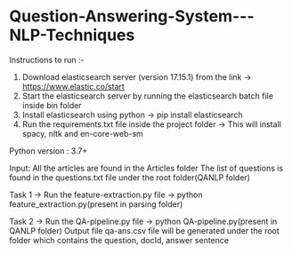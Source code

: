 # Question-Answering-System---NLP-Techniques

Instructions to run :-

1. Download elasticsearch server (version 17.15.1) from the link -> https://www.elastic.co/start
2. Start the elasticsearch server by running the elasticsearch batch file inside bin folder
3. Install elasticsearch using python -> pip install elasticsearch
4. Run the requirements.txt file inside the project folder -> This will install spacy, nltk and en-core-web-sm

Python version : 3.7+

Input:
All the articles are found in the Articles folder
The list of questions is found in the questions.txt file under the root folder(QANLP folder)

Task 1 -> Run the feature-extraction.py file -> python feature_extraction.py(present in parsing folder)

Task 2 -> Run the QA-pipeline.py file -> python QA-pipeline.py(present in QANLP folder)
          Output file qa-ans.csv file will be generated under the root folder which contains the question, docId, answer sentence

